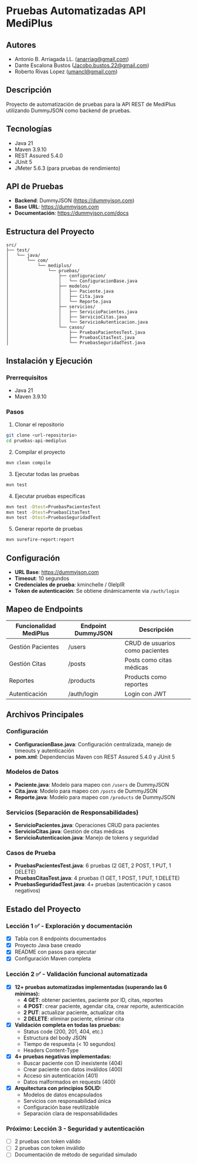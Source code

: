 # Pruebas Automatizadas API MediPlus

## Autores
- Antonio B. Arriagada LL. (anarriag@gmail.com)
- Dante Escalona Bustos (Jacobo.bustos.22@gmail.com)
- Roberto Rivas Lopez (umancl@gmail.com)

## Descripción
Proyecto de automatización de pruebas para la API REST de MediPlus utilizando DummyJSON como backend de pruebas.

## Tecnologías
- Java 21
- Maven 3.9.10
- REST Assured 5.4.0
- JUnit 5
- JMeter 5.6.3 (para pruebas de rendimiento)

## API de Pruebas
- **Backend**: DummyJSON (https://dummyjson.com)
- **Base URL**: https://dummyjson.com
- **Documentación**: https://dummyjson.com/docs

## Estructura del Proyecto
```
src/
├── test/
│   └── java/
│       └── com/
│           └── mediplus/
│               └── pruebas/
│                   ├── configuracion/
│                   │   └── ConfiguracionBase.java
│                   ├── modelos/
│                   │   ├── Paciente.java
│                   │   ├── Cita.java
│                   │   └── Reporte.java
│                   ├── servicios/
│                   │   ├── ServicioPacientes.java
│                   │   ├── ServicioCitas.java
│                   │   └── ServicioAutenticacion.java
│                   └── casos/
│                       ├── PruebasPacientesTest.java
│                       ├── PruebasCitasTest.java
│                       └── PruebasSeguridadTest.java
```

## Instalación y Ejecución

### Prerrequisitos
- Java 21
- Maven 3.9.10

### Pasos
1. Clonar el repositorio
```bash
git clone <url-repositorio>
cd pruebas-api-mediplus
```

2. Compilar el proyecto
```bash
mvn clean compile
```

3. Ejecutar todas las pruebas
```bash
mvn test
```

4. Ejecutar pruebas específicas
```bash
mvn test -Dtest=PruebasPacientesTest
mvn test -Dtest=PruebasCitasTest
mvn test -Dtest=PruebasSeguridadTest
```

5. Generar reporte de pruebas
```bash
mvn surefire-report:report
```

## Configuración
- **URL Base**: https://dummyjson.com
- **Timeout**: 10 segundos
- **Credenciales de prueba**: kminchelle / 0lelplR
- **Token de autenticación**: Se obtiene dinámicamente via `/auth/login`

## Mapeo de Endpoints

| Funcionalidad MediPlus | Endpoint DummyJSON | Descripción |
|------------------------|-------------------|-------------|
| Gestión Pacientes | /users | CRUD de usuarios como pacientes |
| Gestión Citas | /posts | Posts como citas médicas |
| Reportes | /products | Products como reportes |
| Autenticación | /auth/login | Login con JWT |

## Archivos Principales

### Configuración
- **ConfiguracionBase.java**: Configuración centralizada, manejo de timeouts y autenticación
- **pom.xml**: Dependencias Maven con REST Assured 5.4.0 y JUnit 5

### Modelos de Datos
- **Paciente.java**: Modelo para mapeo con `/users` de DummyJSON
- **Cita.java**: Modelo para mapeo con `/posts` de DummyJSON
- **Reporte.java**: Modelo para mapeo con `/products` de DummyJSON

### Servicios (Separación de Responsabilidades)
- **ServicioPacientes.java**: Operaciones CRUD para pacientes
- **ServicioCitas.java**: Gestión de citas médicas
- **ServicioAutenticacion.java**: Manejo de tokens y seguridad

### Casos de Prueba
- **PruebasPacientesTest.java**: 6 pruebas (2 GET, 2 POST, 1 PUT, 1 DELETE)
- **PruebasCitasTest.java**: 4 pruebas (1 GET, 1 POST, 1 PUT, 1 DELETE)
- **PruebasSeguridadTest.java**: 4+ pruebas (autenticación y casos negativos)

## Estado del Proyecto

### Lección 1 ✅ - Exploración y documentación
- [x] Tabla con 8 endpoints documentados
- [x] Proyecto Java base creado
- [x] README con pasos para ejecutar
- [x] Configuración Maven completa

### Lección 2 ✅ - Validación funcional automatizada
- [x] **12+ pruebas automatizadas implementadas (superando las 6 mínimas):**
    - **4 GET**: obtener pacientes, paciente por ID, citas, reportes
    - **4 POST**: crear paciente, agendar cita, crear reporte, autenticación
    - **2 PUT**: actualizar paciente, actualizar cita
    - **2 DELETE**: eliminar paciente, eliminar cita
- [x] **Validación completa en todas las pruebas:**
    - Status code (200, 201, 404, etc.)
    - Estructura del body JSON
    - Tiempo de respuesta (< 10 segundos)
    - Headers Content-Type
- [x] **4+ pruebas negativas implementadas:**
    - Buscar paciente con ID inexistente (404)
    - Crear paciente con datos inválidos (400)
    - Acceso sin autenticación (401)
    - Datos malformados en requests (400)
- [x] **Arquitectura con principios SOLID:**
    - Modelos de datos encapsulados
    - Servicios con responsabilidad única
    - Configuración base reutilizable
    - Separación clara de responsabilidades

### Próximo: Lección 3 - Seguridad y autenticación
- [ ] 2 pruebas con token válido
- [ ] 2 pruebas con token inválido
- [ ] Documentación de método de seguridad simulado